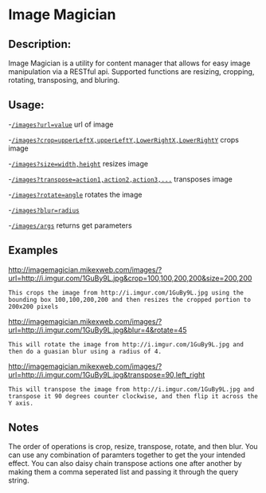 Image Magician
==============

## Description:


Image Magician is a utility for content manager that allows for easy image manipulation via a RESTful api.  Supported functions are resizing, cropping, rotating, transposing, and bluring.

## Usage:


-[`/images?url=value`](http://imagemagician.mikexweb.com/images/?url=http://i.imgur.com/1GuBy9L.jpg) url of image

-[`/images?crop=upperLeftX,upperLeftY,LowerRightX,LowerRightY`](http://imagemagician.mikexweb.com/images/?url=http://i.imgur.com/1GuBy9L.jpg&crop=100,100,200,200) crops image

-[`/images?size=width,height`](http://imagemagician.mikexweb.com/images/?url=http://i.imgur.com/1GuBy9L.jpg&size=400,400) resizes image

-[`/images?transpose=action1,action2,action3,...`](http://imagemagician.mikexweb.com/images/?url=http://i.imgur.com/1GuBy9L.jpg&transpose=90,left_right) transposes image

-[`/images?rotate=angle`](http://imagemagician.mikexweb.com/images/?url=http://i.imgur.com/1GuBy9L.jpg&rotate=45) rotates the image

-[`/images?blur=radius`](http://imagemagician.mikexweb.com/images/?url=http://i.imgur.com/1GuBy9L.jpg&blur=4)

-[`/images/args`](http://imagemagician.mikexweb.com/images/args/?url=http://i.imgur.com/1GuBy9L.jpg) returns get parameters

## Examples

http://imagemagician.mikexweb.com/images/?url=http://i.imgur.com/1GuBy9L.jpg&crop=100,100,200,200&size=200,200

```This crops the image from http://i.imgur.com/1GuBy9L.jpg using the bounding box 100,100,200,200 and then resizes the cropped portion to 200x200 pixels```

http://imagemagician.mikexweb.com/images/?url=http://i.imgur.com/1GuBy9L.jpg&blur=4&rotate=45

```This will rotate the image from http://i.imgur.com/1GuBy9L.jpg and then do a guasian blur using a radius of 4.```

http://imagemagician.mikexweb.com/images/?url=http://i.imgur.com/1GuBy9L.jpg&transpose=90,left_right

```This will transpose the image from http://i.imgur.com/1GuBy9L.jpg and transpose it 90 degrees counter clockwise, and then flip it across the Y axis.```

## Notes
The order of operations is crop, resize, transpose, rotate, and then blur.  You can use any combination of paramters together to get the your intended effect.  You can also daisy chain transpose actions one after another by making them a comma seperated list and passing it through the query string.
